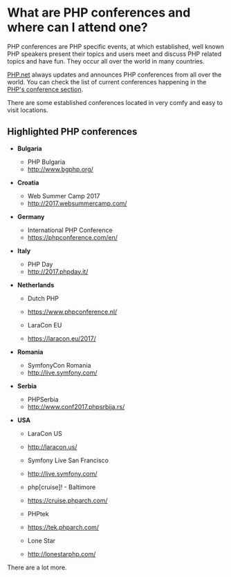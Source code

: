# What are PHP conferences and where can I attend one?

PHP conferences are PHP specific events, at which established, well known PHP
speakers present their topics and users meet and discuss PHP related topics and
have fun. They occur all over the world in many countries.

[PHP.net](http://php.net) always updates and announces PHP conferences from all
over the world. You can check the list of current conferences happening in the
[PHP's conference section](http://php.net/conferences/index.php).

There are some established conferences located in very comfy and easy to visit
locations.

## Highlighted PHP conferences

* **Bulgaria**
  * PHP Bulgaria
  * http://www.bgphp.org/

* **Croatia**
  * Web Summer Camp 2017
  * http://2017.websummercamp.com/

* **Germany**
  * International PHP Conference
  * https://phpconference.com/en/

* **Italy**
  * PHP Day
  * http://2017.phpday.it/

* **Netherlands**
  * Dutch PHP
  * https://www.phpconference.nl/

  * LaraCon EU
  * https://laracon.eu/2017/

* **Romania**
  * SymfonyCon Romania
  * http://live.symfony.com/

* **Serbia**
  * PHPSerbia
  * http://www.conf2017.phpsrbija.rs/

* **USA**
  * LaraCon US
  * http://laracon.us/

  * Symfony Live San Francisco
  * http://live.symfony.com/

  * php[cruise]! - Baltimore
  * https://cruise.phparch.com/

  * PHPtek
  * https://tek.phparch.com/

  * Lone Star
  * http://lonestarphp.com/

There are a lot more.
